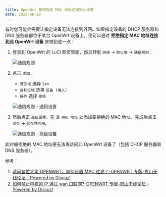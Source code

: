 ```yaml
---
title: OpenWrt 拒绝指定 MAC 地址连接到此设备
date: 2023-06-28
---
```


有时您可能会需要让指定设备无法连接到外网。如果指定设备的 DHCP 服务器和 DNS 服务器都位于某台 OpenWrt 设备上，便可以通过 **拒绝指定 MAC 地址连接到此 OpenWrt 设备** 来做到这一点：

1. 登录到 OpenWrt 的 LuCI 网页界面，然后转到 `网络` -> `防火墙` -> `通信规则`：

   ![通信规则](/openwrt-reject-from-mac-address-to-this-device/traffic-rules.png)

2. 点击 `添加`：

   - `源区域` 选择 `lan`
   - `目标区域` 选择 `设备 (输入)`
   - `操作` 选择 `拒绝`

   ![通信规则 - 通用设置](/openwrt-reject-from-mac-address-to-this-device/general-settings.png)

3. 然后点击 `高级设置`，在 `源 MAC 地址` 处添加要拒绝的 MAC 地址。完成后点击 `保存` -> `保存并应用`。

   ![通信规则 - 高级设置](/openwrt-reject-from-mac-address-to-this-device/advanced-settings.png)

此时被拒绝的 MAC 地址便无法再访问此 OpenWrt 设备了（包括 DHCP 服务器和 DNS 服务器）。

参考：

1. [请问各位大佬 OPENWRT，如何设置 MAC 过滤？-OPENWRT 专版-恩山无线论坛 - Powered by Discuz!](https://www.right.com.cn/forum/thread-4031773-1-1.html)
2. [如何禁止电视的 IP 通过 wan 口联网?-OPENWRT 专版-恩山无线论坛 - Powered by Discuz!](https://www.right.com.cn/forum/thread-8275165-1-1.html)
